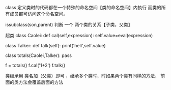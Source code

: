 class 定义类时的代码都在一个特殊的命名空间【类的命名空间】内执行
而类的所有成员都可访问这个命名空间。

issubclass(son,parent) 判断 一个 两个类的关系【子类，父类】

超类
class Caolei:
    def cal(self,expression):
        self.value=eval(expression)

class Talker:
    def talk(self):
        print('hell',self.value)

class totals(Caolei,Talker):
    pass

f = totals()
f.cal('1+2')
f.talk()

类继承用 类名加（父类）即可 ，继承多个类时，时如果两个类有同样的方法，
前面的类方法会覆盖后面的方法


